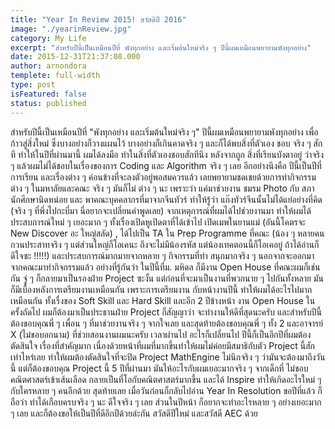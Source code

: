 ```yaml
---
title: "Year In Review 2015! สวัสดีปี 2016"
image: "./yearinReview.jpg"
category: My Life
excerpt: "สำหรับปีนี้เป็นเหมือนปีที่ พังทุกอย่าง และเริ่มต้นใหม่จริง ๆ ปีนี้ผมเหมือนพยายามพังทุกอย่าง"
date: 2015-12-31T21:37:08.000
author: arnondora
templete: full-width
type: post
isFeatured: false
status: published
---
```


สำหรับปีนี้เป็นเหมือนปีที่ "พังทุกอย่าง และเริ่มต้นใหม่จริง ๆ" ปีนี้ผมเหมือนพยายามพังทุกอย่าง เพื่อก้าวสู่สิ่งใหม่ ซึ่งบางอย่างก็วางแผนไว้ บางอย่างก็เกินคาดจริง ๆ และก็ได้พบสิ่งที่ตัวเอง ชอบ จริง ๆ สักที ทำให้ในปีที่ผ่านมานี้ ผมได้ลงมือ ทำในสิ่งที่ตัวเองชอบสักทีนึง หลังจากถูก สิ่งที่เรียนบังตาอยู่ ว่าจริง ๆ แล้วผมไม่ได้ชอบในเรื่องของการ Coding และ Algorithm จริง ๆ เลย
อีกอย่างนึงคือ ปีนี้เป็นปีที่การเรียน และเรื่องต่าง ๆ ค่อนข้างที่จะลงตัวอยู่พอสมควรแล้ว เลยพยายามชดเชยด้วยการทำกิจกรรมต่าง ๆ ในมหาลัยและคณะ จริง ๆ มันก็ไม่ ต่าง ๆ นะ เพราะว่า แค่มาช่วยงาน ชมรม Photo กับ สภานักศึกษานิดหน่อย และ พาคณะบุคคลากรที่มาจากจีนทัวร์ ทำให้รู้ว่า แก๊งทัวร์จีนนั้นไม่ได้แย่อย่างที่คิด (จริง ๆ ที่พึ่งไปกะบี่มา นี่อยากจะเปลี่ยนคำพูดเลย) จากเหตุการณ์ที่ผมได้ไปช่วยงานมา ทำให้ผมได้ประสบการณ์ใหม่ ๆ เยอะมาก ๆ ทั้งเรื่องเปิดหูเปิดตาที่ได้เข้าไป เปิดเมพในยานแม่ (อันนี้โคตรจะ New Discover อะ ใหญ่สลัด) , ได้ไปเป็น TA ใน Prep Programme ที่คณะ (น้อง ๆ หลายคนกวนประสาทจริง ๆ แต่ส่วนใหญ่ก็โอเคนะ ถึงจะไม่มีน้องรหัส แต่น้องเทคตอนนี้ก็โอเคอยู่ ถ้าได้อ่านก็ดีใจซะ !!!!!) และประสบการณ์มากมายจากหลาย ๆ กิจกรรมที่ทำ สนุกมากจริง ๆ
นอกจากจะออกมาจากคณะมาทำกิจกรรมแล้ว อย่างที่รู้กันว่า ในปีนี้ที่ม. มหิดล ก็มีงาน Open House ที่คณะผมก็เช่นกัน จู่ ๆ ก็กลายมาเป็นรองฝ่าย Project ซะงั้น แต่ก่อนที่จะมาเป็นงานที่พวกนาย ๆ ไปกันทั้งหลาย มันก็มีเบื้องหลังการเตรียมงานเหมือนกัน เพราะการเตรียมงาน กับหน้างานปีนี้ ทำให้ผมได้อะไรไปมากเหมือนกัน ทั้งเรื่งของ Soft Skill และ Hard Skill และอีก 2 ปีข้างหน้า งาน Open House ในครั้งถัดไป ผมก็ต้องมาเป็นประธานฝ่าย Project ก็สัญญาว่า จะทำงานให้ดีที่สุดนะครับ และสำหรับปีนี้ต้องขอบคุณพี่ ๆ เพื่อน ๆ ที่มาช่วยงานจริง ๆ จากใจเลย และสุดท้ายต้องขอบคุณพี่ ๆ ทั้ง 2 และอาจารย์ X (ไม่ขอบอกนาม) ที่ช่วยสอนงานผมนะครับ
เวลาผ่านไป อะไรก็เปลี่ยนไป ปีนี้ก็เป็นอีกปีที่ผมต้องตัดสินใจ เรื่องที่สำคัญมาก เนื่องด้วยหน้าที่ผมที่มากขึ้นทำให้ผมไม่ค่อยมีสมาธิกับตัว Project นี้สักเท่าไหร่เลย ทำให้ผมต้องตัดสินใจที่จะปิด Project MathEngine ไม่นึกจริง ๆ ว่ามันจะต้องมาถึงวันนี้ แต่ก็ต้องขอบคุณ Project นี้ 5 ปีที่ผ่านมา มันให้อะไรกับผมเยอะมากจริง ๆ จากเด็กที่ ไม่ชอบคณิตศาสตร์เข้าเส้นเลือด กลายเป็นที่โอกับคณิตศาสตร์มากขึ้น และได้ Inspire ทำให้เกิดอะไรใหม่ ๆ กับใครหลาย ๆ คนอีกด้วย
สุดท้ายเลย เมื่อวันก่อนก็กลับไปอ่าน Year In Resolution ขอปีที่แล้ว ก็ถือว่า ทำได้เกือบครบจริง ๆ นะ ดีใจจริง ๆ เลย ส่วนในปีหน้า ก็อยากจะทำอะไรหลาย ๆ อย่างเยอะมาก ๆ เลย และก็ต้องขอให้เป็นปีที่ดีอีกปีด้วยล่ะกัน สวัสดีปีใหม่ และสวัสดี AEC ด้วย
